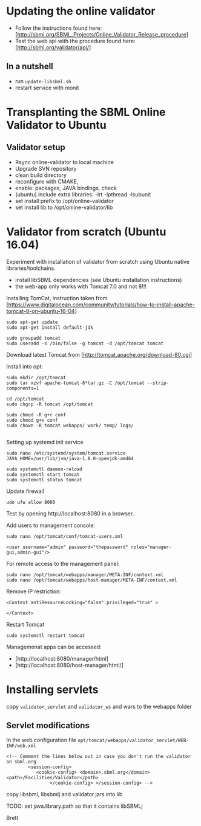 # Updating the online validator

* Follow the instructions found here: [http://sbml.org/SBML_Projects/Online_Validator_Release_procedure]
* Test the web api with the procedure found here: [http://sbml.org/validator/api/]

## In a nutshell

* run `update-libsbml.sh`
* restart service with monit

# Transplanting the SBML Online Validator to Ubuntu

## Validator setup

 * Rsync online-validator to local machine
 * Upgrade SVN repository
 * clean build directory
 * reconfigure with CMAKE, 
 * enable: packages, JAVA bindings, check
 * (ubuntu) include extra libraries: -lrt -lpthread -lsubunit
 * set install prefix to /opt/online-validator
 * set install lib to /opt/online-validator/lib
 
# Validator from scratch (Ubuntu 16.04)

Experiment with installation of validator from scratch using Ubuntu
native libraries/toolchains.

* install libSBML dependencies (see Ubuntu installation instructions)
* the web-app only works with Tomcat 7.0 and not 8!!!

Installing TomCat, instruction taken from [https://www.digitalocean.com/community/tutorials/how-to-install-apache-tomcat-8-on-ubuntu-16-04]

```
sudo apt-get update
sudo apt-get install default-jdk

sudo groupadd tomcat
sudo useradd -s /bin/false -g tomcat -d /opt/tomcat tomcat

```

Download latest Tomcat from [http://tomcat.apache.org/download-80.cgi]

Install into opt:

```
sudo mkdir /opt/tomcat
sudo tar xzvf apache-tomcat-8*tar.gz -C /opt/tomcat --strip-components=1

cd /opt/tomcat
sudo chgrp -R tomcat /opt/tomcat

sudo chmod -R g+r conf
sudo chmod g+x conf
sudo chown -R tomcat webapps/ work/ temp/ logs/


```

Setting up systemd init service

```
sudo nano /etc/systemd/system/tomcat.service
JAVA_HOME=/usr/lib/jvm/java-1.8.0-openjdk-amd64

sudo systemctl daemon-reload
sudo systemctl start tomcat
sudo systemctl status tomcat

```
Update firewall

```
udo ufw allow 8080
```

Test by opening http://localhost:8080 in a browser.

Add users to management console:

```
sudo nano /opt/tomcat/conf/tomcat-users.xml

<user username="admin" password="thepassword" roles="manager-gui,admin-gui"/>
```

For remote access to the management panel:

```
sudo nano /opt/tomcat/webapps/manager/META-INF/context.xml
sudo nano /opt/tomcat/webapps/host-manager/META-INF/context.xml
```

Remove IP restriction:

```
<Context antiResourceLocking="false" privileged="true" >
  
</Context>
```

Restart Tomcat

```
sudo systemctl restart tomcat
```
	
Managemenat apps can be accessed:

* [http://localhost:8080/manager/html]
* [http://localhost:8080/host-manager/html/]

# Installing servlets

copy `validator_servlet` and `validator_ws` and wars to the webapps folder

## Servlet modifications

In the web configuration file `opt/tomcat/webapps/validator_servlet/WEB-INF/web.xml`

```
<!-- Comment the lines below out in case you don't run the validator on sbml.org   
        <session-config> 
           <cookie-config> <domain>.sbml.org</domain> <path>/Facilities/Validator</path> 
                </cookie-config> </session-config> -->
```

copy libsbml, libsbmlj and validator jars into lib

TODO: set java.library.path so that it contains libSBMLj




Brett
